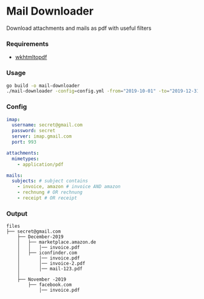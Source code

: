 # Mail Downloader

Download attachments and mails as pdf with useful filters

### Requirements

- [wkhtmltopdf](https://wkhtmltopdf.org/downloads.html)

### Usage

```bash
go build -o mail-downloader
./mail-downloader -config=config.yml -from="2019-10-01" -to="2019-12-31"
```

### Config

```yaml
imap:
  username: secret@gmail.com
  password: secret
  server: imap.gmail.com
  port: 993

attachments:
  mimetypes:
    - application/pdf

mails:
  subjects: # subject contains
    - invoice, amazon # invoice AND amazon
    - rechnung # OR rechnung
    - receipt # OR receipt
```

### Output

```text
files
├── secret@gmail.com
    ├── December-2019
    │   ├── marketplace.amazon.de
    │   │   │── invoice.pdf
    │   ├── iconfinder.com
    │       │── invoice.pdf
    │       │── invoice-2.pdf
    │       │── mail-123.pdf
    │
    ├── November -2019
        ├── facebook.com
            │── invoice.pdf
```